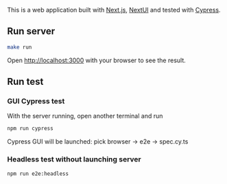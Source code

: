 This is a web application built with [Next.js](https://nextjs.org/), [NextUI](https://nextui.org/) and tested with [Cypress](https://docs.cypress.io/).

## Run server

```bash
make run
```

Open [http://localhost:3000](http://localhost:3000) with your browser to see the result.

## Run test
### GUI Cypress test
With the server running, open another terminal and run

```bash
npm run cypress
```
Cypress GUI will be launched: pick browser -> e2e -> spec.cy.ts

### Headless test without launching server
```bash
npm run e2e:headless
```
